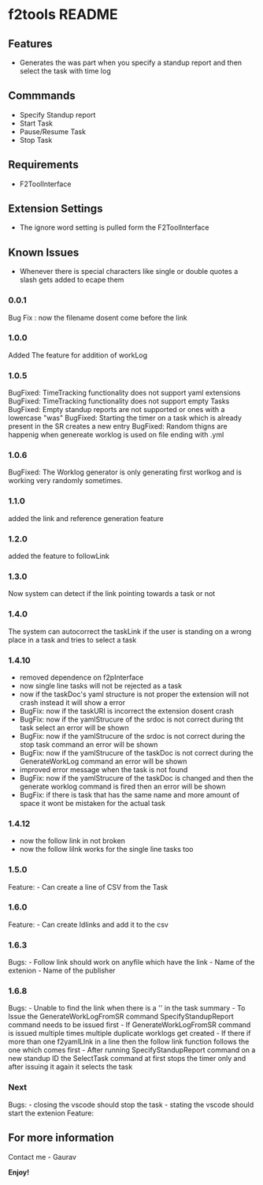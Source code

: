 # f2tools README

## Features

- Generates the was part when you specify a standup report and then select the task with time log

## Commmands

- Specify Standup report 
- Start Task
- Pause/Resume Task
- Stop Task

## Requirements

- F2ToolInterface

## Extension Settings

- The ignore word setting is pulled form the F2ToolInterface

## Known Issues

- Whenever there is special characters like single or double quotes a slash gets added to ecape them

### 0.0.1

Bug Fix : now the filename dosent come before the link

### 1.0.0

Added The feature for addition of workLog 

### 1.0.5

BugFixed: TimeTracking functionality does not support yaml extensions
BugFixed: TimeTracking functionality does not support empty Tasks
BugFixed: Empty standup reports are not supported or ones with a lowercase "was"
BugFixed: Starting the timer on a task which is already present in the SR creates a new entry
BugFixed: Random thigns are happenig when genereate worklog is used on file ending with .yml

### 1.0.6
BugFixed: The Worklog generator is only generating first worlkog and is working very randomly sometimes.

### 1.1.0
added the link and reference generation feature

### 1.2.0
added the feature to followLink

### 1.3.0
Now system can detect if the link pointing towards a task or not

### 1.4.0
The system can autocorrect the taskLink if the user is standing on a wrong place in a task and tries to select a task

### 1.4.10
- removed dependence on f2pInterface
- now single line tasks will not be rejected as a task
- now if the taskDoc's yaml structure is not proper the extension will not crash instead it will show a error
- BugFix: now if the taskURI is incorrect the extension dosent crash
- BugFix: now if the yamlStrucure of the srdoc is not correct during tht task select an error will be shown
- BugFix: now if the yamlStrucure of the srdoc is not correct during the stop task command an error will be shown
- BugFix: now if the yamlStrucure of the taskDoc is not correct during the GenerateWorkLog command an error will be shown
- improved error message when the task is not found
- BugFix: now if the yamlStrucure of the taskDoc is changed and then the generate worklog command is fired then an error will be shown
- BugFix: if there is task that has the same name and more amount of space it wont be mistaken for the actual task

### 1.4.12
- now the follow link in not broken
- now the follow lilnk works for the single line tasks too

### 1.5.0
Feature:
    - Can create a line of CSV from the Task

### 1.6.0
Feature:
    - Can create Idlinks and add it to the csv

### 1.6.3
Bugs:
    - Follow link should work on anyfile which have the link
    - Name of the extenion
    - Name of the publisher
### 1.6.8
Bugs:
    - Unable to find the link when there is a '' in the task summary
    - To Issue the GenerateWorkLogFromSR command SpecifyStandupReport command needs to be issued first
    - If GenerateWorkLogFromSR command is issued multiple times multiple duplicate worklogs get created
    - If there if more than one f2yamlLInk in a line then the follow link function follows the one which comes first
    - After running SpecifyStandupReport command on a new standup ID the SelectTask command at first stops the timer only and after issuing it again it selects the task


### Next
Bugs:
    - closing the vscode should stop the task
    - stating the vscode should start the extenion
Feature:

## For more information

Contact me - Gaurav

**Enjoy!**
